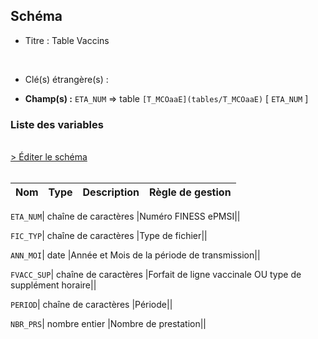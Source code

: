 ## Schéma


- Titre :  Table Vaccins
<br />



- Clé(s) étrangère(s) : <br />

- **Champ(s) :** `ETA_NUM`
  => table `[T_MCOaaE](tables/T_MCOaaE)` [ `ETA_NUM` ]<br />

 
### Liste des variables
<br />
<div>
    <a href="https://gitlab.com/healthdatahub/applications-du-hdh/schema-snds/-/tree/master/schemas/PMSI MCO/T_MCOaaSUP_VAC .json"
       target="_blank" rel="noopener noreferrer">> Éditer le schéma</a>
</div>
<br />

Nom | Type | Description | Règle de gestion
-|-|-|-



`ETA_NUM`| chaîne de caractères |Numéro FINESS ePMSI||

`FIC_TYP`| chaîne de caractères |Type de fichier||

`ANN_MOI`| date |Année et Mois  de la période de transmission||

`FVACC_SUP`| chaîne de caractères |Forfait de ligne vaccinale OU type de supplément horaire||

`PERIOD`| chaîne de caractères |Période||

`NBR_PRS`| nombre entier |Nombre de prestation||
